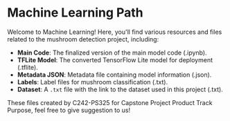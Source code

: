 # **Machine Learning Path**

Welcome to Machine Learning! Here, you'll find various resources and files related to the mushroom detection project, including:

- **Main Code**: The finalized version of the main model code (.ipynb).
- **TFLite Model**: The converted TensorFlow Lite model for deployment (.tflite).
- **Metadata JSON**: Metadata file containing model information (.json).
- **Labels**: Label files for mushroom classification (.txt).
- **Dataset**: A `.txt` file with the link to the dataset used in this project (.txt).

These files created by C242-PS325 for Capstone Project Product Track Purpose, feel free to give suggestion to us!
